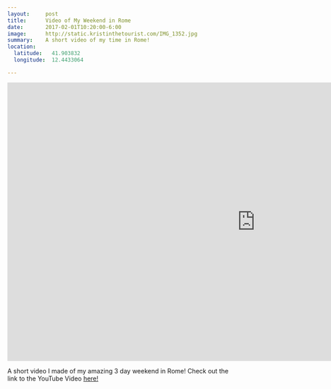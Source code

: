 ```yaml
---
layout:     post
title:      Video of My Weekend in Rome
date:       2017-02-01T10:20:00-6:00
image:      http://static.kristinthetourist.com/IMG_1352.jpg
summary:    A short video of my time in Rome!
location:
  latitude:   41.903832
  longitude:  12.4433064

---
```


<iframe class="popout" width="1120" height="630" src="https://www.youtube.com/embed/NH8AieirAVc" frameborder="0" allowfullscreen></iframe>

A short video I made of my amazing 3 day weekend in Rome!  Check out the link to the YouTube Video <a href="https://youtu.be/NH8AieirAVc">here!</a>